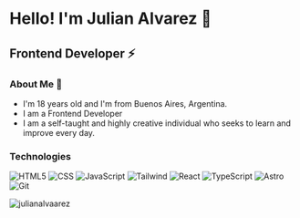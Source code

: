 <h1>Hello! I'm Julian Alvarez 👋</h1>
<h2>Frontend Developer ⚡</h2>

### About Me 💬
- I'm 18 years old and I'm from Buenos Aires, Argentina.
- I am a Frontend Developer
- I am a self-taught and highly creative individual who seeks to learn and improve every day.

### Technologies
![HTML5](https://img.shields.io/badge/-HTML5-333333?style=flat&logo=HTML5)
![CSS](https://img.shields.io/badge/-CSS-333333?style=flat&logo=CSS3&logoColor=1572B6)
![JavaScript](https://img.shields.io/badge/-JavaScript-333333?style=flat&logo=javascript)
![Tailwind](https://img.shields.io/badge/-Tailwind-333333?style=flat&logo=TailwindCSS)
![React](https://img.shields.io/badge/-React-333333?style=flat&logo=react)
![TypeScript](https://img.shields.io/badge/-TypeScript-333333?style=flat&logo=typescript)
![Astro](https://img.shields.io/badge/-Astro-333333?style=flat&logo=Astro)
![Git](https://img.shields.io/badge/-Git-333333?style=flat&logo=git)

<p align="left"> <img src="https://komarev.com/ghpvc/?username=julianalvaarez&label=Profile%20views&color=0e75b6&style=flat" alt="julianalvaarez" />

<!-- ![GitHub Activity](https://github-readme-stats.vercel.app/api?username=julianalvaarez&show_icons=true) --!>

<!--
- 🔭 I’m currently working on ...
- 🌱 I’m currently learning ...
- 👯 I’m looking to collaborate on ...
- 🤔 I’m looking for help with ...
- 💬 Ask me about ...
- 📫 How to reach me: ...
- 😄 Pronouns: ...
- ⚡ Fun fact: ...
--!>
